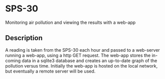 # SPS-30
Monitoring air pollution and viewing the results with a web-app

## Description
A reading is taken from the SPS-30 each hour and passed to a web-server running a web-app, using a http GET request. The web-app stores the in-coming data in a sqlite3 database and creates an up-to-date graph of the pollution versus time. Initially the web-app is hosted on the local network, but eventually a remote server will be used. 
